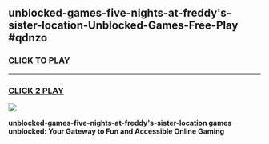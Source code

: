 
## unblocked-games-five-nights-at-freddy's-sister-location-Unblocked-Games-Free-Play #qdnzo
<h3>
<a href="https://us.freeplayer.one?title=unblocked-games-five-nights-at-freddy's-sister-location&ref=9M">CLICK TO PLAY</a></h3>
<hr>

<h3>
<a href="https://us.freeplayer.one?title=unblocked-games-five-nights-at-freddy's-sister-location&ref=9M">CLICK 2 PLAY</a>
  
</h3>

<a href="https://us.freeplayer.one?title=unblocked-games-five-nights-at-freddy's-sister-location&ref=9M"><img src="https://clearcache.store/games.png"></a>


**unblocked-games-five-nights-at-freddy's-sister-location games unblocked: Your Gateway to Fun and Accessible Online Gaming**
